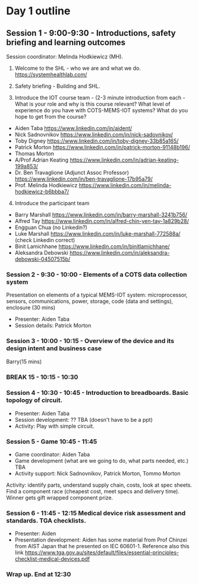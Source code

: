 # Day 1 outline

## Session 1 - 9:00-9:30 - Introductions, safety briefing and learning outcomes

Session coordinator: Melinda Hodkiewicz (MH).

1. Welcome to the SHL - who we are and what we do. https://systemhealthlab.com/

2. Safety briefing - Building and SHL.

3. Introduce the IOT course team - (2-3 minute introduction from each - What is your role and why is this course relevant? What level of experience do you have with COTS-MEMS-IOT systems? What do you hope to get from the course?

* Aiden Taba https://www.linkedin.com/in/aident/
* Nick Sadnovnikov https://www.linkedin.com/in/nick-sadovnikov/
* Toby Digney https://www.linkedin.com/in/toby-digney-33b85a165/
* Patrick Morton https://www.linkedin.com/in/patrick-morton-91148b196/
* Thomas Morton
* A/Prof Adrian Keating https://www.linkedin.com/in/adrian-keating-199a853/
* Dr. Ben Travaglione (Adjunct Assoc Professor) https://www.linkedin.com/in/ben-travaglione-17b95a79/
* Prof. Melinda Hodkiewicz https://www.linkedin.com/in/melinda-hodkiewicz-b6bbba7/

4. Introduce the participant team

* Barry Marshall https://www.linkedin.com/in/barry-marshall-3241b756/
* Alfred Tay https://www.linkedin.com/in/alfred-chin-yen-tay-1a829b28/
* Engguan Chua (no Linkedin?)
* Luke Marshall https://www.linkedin.com/in/luke-marshall-772588a/ (check Linkedin correct)
* Binit Lamichhane https://www.linkedin.com/in/binitlamichhane/
* Aleksandra Debowski https://www.linkedin.com/in/aleksandra-debowski-04507515b/

### Session 2 - 9:30 - 10:00 - Elements of a COTS data collection system

Presentation on elements of a typical MEMS-IOT system: microprocessor, sensors, communications, power, storage, code (data and settings), enclosure (30 mins)
 
* Presenter: Aiden Taba
* Session details: Patrick Morton

### Session 3 - 10:00 - 10:15 - Overview of the device and its design intent and business case 

Barry(15 mins)

### BREAK 15 - 10:15 - 10:30

### Session 4 - 10:30 - 10:45 - Introduction to breadboards. Basic topology of circuit. 

* Presenter: Aiden Taba
* Session development: ?? TBA (doesn't have to be a ppt)
* Activity: Play with simple circuit.

### Session 5 - Game 10:45 - 11:45

* Game coordinator: Aiden Taba
* Game development (what are we going to do, what parts needed, etc.) TBA
* Activity support: Nick Sadnovnikov, Patrick Morton, Tommo Morton

Activity: identify parts, understand supply chain, costs, look at spec sheets. Find a component race (cheapest cost, meet specs and delivery time). Winner gets gift wrapped component prize. 

### Session 6 - 11:45 - 12:15 Medical device risk assessment and standards. TGA checklists.

* Presenter: Aiden
* Presentation development: Aiden has some material from Prof Chinzei from AIST Japan that he presented on IEC 60601-1. Reference also this link https://www.tga.gov.au/sites/default/files/essential-principles-checklist-medical-devices.pdf

### Wrap up. End at 12:30



